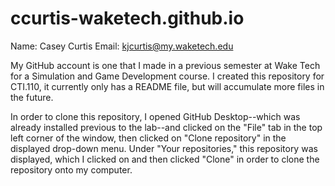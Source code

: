 # ccurtis-waketech.github.io

Name: Casey Curtis
Email: kjcurtis@my.waketech.edu

My GitHub account is one that I made in a previous semester at Wake Tech for a Simulation and Game Development course.
I created this repository for CTI.110, it currently only has a README file, but will accumulate more files in the future.

In order to clone this repository, I opened GitHub Desktop--which was already installed previous to the lab--and clicked on the "File" tab in the top left corner of the window, then clicked on "Clone repository" in the displayed drop-down menu. Under "Your repositories," this repository was displayed, which I clicked on and then clicked "Clone" in order to clone the repository onto my computer.